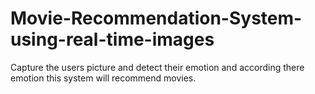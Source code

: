 # Movie-Recommendation-System-using-real-time-images
Capture the users picture and detect their emotion and according there emotion this system will recommend movies.
